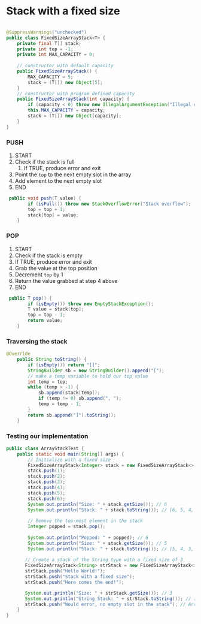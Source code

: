 # Stack with a fixed size

```java

@SuppressWarnings("unchecked")
public class FixedSizeArrayStack<T> {
    private final T[] stack;
    private int top = -1;
    private int MAX_CAPACITY = 0;
    
    // constructor with default capacity
    public FixedSizeArrayStack() {
        MAX_CAPACITY = 5;
        stack = (T[]) new Object[5];
    }
    // constructor with program defined capacity
    public FixedSizeArrayStack(int capacity) {
        if (capacity < 0) throw new IllegalArgumentException("Illegal capacity: " + capacity);
        this.MAX_CAPACITY = capacity;
        stack = (T[]) new Object[capacity];
    }
}
```

### PUSH
1. START
2. Check if the stack is full
   1. If TRUE, produce error and exit
3. Point the `top` to the next empty slot in the array
4. Add element to the next empty slot
5. END

```java
 public void push(T value) {
        if (isFull()) throw new StackOverflowError("Stack overflow");
        top = top + 1;
        stack[top] = value;
    }
```

### POP
1. START
2. Check if the stack is empty
3. If TRUE, produce error and exit
4. Grab the value at the top position
5. Decrement `top` by 1
6. Return the value grabbed at step 4 above
7. END

```java
 public T pop() {
        if (isEmpty()) throw new EmptyStackException();
        T value = stack[top];
        top = top - 1;
        return value;
    }
```

### Traversing the stack
```java
@Override
    public String toString() {
        if (isEmpty()) return "[]";
        StringBuilder sb = new StringBuilder().append("[");
        // make a temp variable to hold our top value
        int temp = top;
        while (temp > -1) {
            sb.append(stack[temp]);
            if (temp != 0) sb.append(", ");
            temp = temp - 1;
        }
        return sb.append("]").toString();
    }
```

### Testing our implementation
```java
public class ArrayStackTest {
    public static void main(String[] args) {
        // Initialize with a fixed size 
        FixedSizeArrayStack<Integer> stack = new FixedSizeArrayStack<>(10);
        stack.push(1);
        stack.push(2);
        stack.push(3);
        stack.push(4);
        stack.push(5);
        stack.push(6);
        System.out.println("Size: " + stack.getSize()); // 6
        System.out.println("Stack: " + stack.toString()); // [6, 5, 4, 3, 2, 1]
        
        // Remove the top-most element in the stack
        Integer popped = stack.pop();
        
        System.out.println("Popped: " + popped); // 6
        System.out.println("Size: " + stack.getSize()); // 5
        System.out.println("Stack: " + stack.toString()); // [5, 4, 3, 2, 1]
       
       // Create a stack of the String type with a fixed size of 3
       FixedSizeArrayStack<String> strStack = new FixedSizeArrayStack<>(3);
       strStack.push("Hello World!");
       strStack.push("Stack with a fixed size");
       strStack.push("Here comes the end!");

       System.out.println("Size: " + strStack.getSize()); // 3
       System.out.println("String Stack: " + strStack.toString()); // [Here comes the end!, Stack with a fixed size, Hello World!]
       strStack.push("Would error, no empty slot in the stack"); // ArrayIndexOutOfBoundsException
    }
}
```